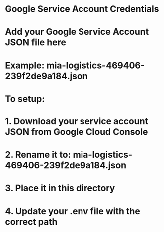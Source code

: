 # Google Service Account Credentials
# Add your Google Service Account JSON file here
# Example: mia-logistics-469406-239f2de9a184.json
# 
# To setup:
# 1. Download your service account JSON from Google Cloud Console
# 2. Rename it to: mia-logistics-469406-239f2de9a184.json
# 3. Place it in this directory
# 4. Update your .env file with the correct path
